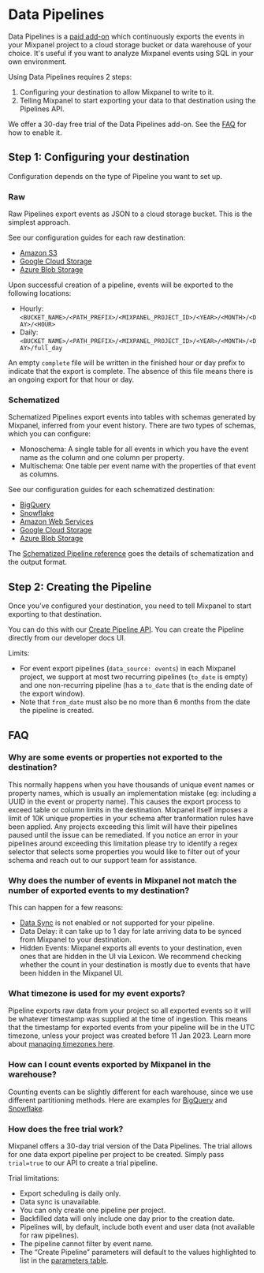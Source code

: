 # Data Pipelines

Data Pipelines is a [paid add-on](https://mixpanel.com/pricing) which continuously exports the events in your Mixpanel project to a cloud storage bucket or data warehouse of your choice. It's useful if you want to analyze Mixpanel events using SQL in your own environment.

Using Data Pipelines requires 2 steps:
1. Configuring your destination to allow Mixpanel to write to it.
2. Telling Mixpanel to start exporting your data to that destination using the Pipelines API.

We offer a 30-day free trial of the Data Pipelines add-on. See the [FAQ](#how-does-the-free-trial-work) for how to enable it.


## Step 1: Configuring your destination

Configuration depends on the type of Pipeline you want to set up.

### Raw

Raw Pipelines export events as JSON to a cloud storage bucket. This is the simplest approach.

See our configuration guides for each raw destination:
- [Amazon S3](/docs/data-pipelines/integrations/aws-raw-pipeline) 
- [Google Cloud Storage](/docs/data-pipelines/integrations/google-cloud-storage-raw-pipeline)
- [Azure Blob Storage](/docs/data-pipelines/integrations/azure-raw-pipeline) 

Upon successful creation of a pipeline, events will be exported to the following locations:
- Hourly: `<BUCKET_NAME>/<PATH_PREFIX>/<MIXPANEL_PROJECT_ID>/<YEAR>/<MONTH>/<DAY>/<HOUR>`
- Daily:  `<BUCKET_NAME>/<PATH_PREFIX>/<MIXPANEL_PROJECT_ID>/<YEAR>/<MONTH>/<DAY>/full_day`

An empty `complete` file will be written in the finished hour or day prefix to indicate that the export is complete. The absence of this file means there is an ongoing export for that hour or day.


### Schematized

Schematized Pipelines export events into tables with schemas generated by Mixpanel, inferred from your event history. There are two types of schemas, which you can configure:
* Monoschema: A single table for all events in which you have the event name as the column and one column per property.
* Multischema: One table per event name with the properties of that event as columns.

See our configuration guides for each schematized destination:
- [BigQuery](/docs/data-pipelines/integrations/bigquery) 
- [Snowflake](/docs/data-pipelines/integrations/snowflake) 
- [Amazon Web Services](/docs/data-pipelines/integrations/amazon-s3) 
- [Google Cloud Storage](/docs/data-pipelines/integrations/google-cloud-storage) 
- [Azure Blob Storage](/docs/data-pipelines/integrations/azure-blob-storage) 

The [Schematized Pipeline reference](/docs/data-pipelines/schematized-export-pipeline) goes the details of schematization and the output format.

## Step 2: Creating the Pipeline

Once you’ve configured your destination, you need to tell Mixpanel to start exporting to that destination.

You can do this with our [Create Pipeline API](https://developer.mixpanel.com/reference/create-warehouse-pipeline). You can create the Pipeline directly from our developer docs UI.

Limits:
* For event export pipelines (`data_source: events`) in each Mixpanel project, we support at most two recurring pipelines (`to_date` is empty) and one non-recurring pipeline (has a `to_date` that is the ending date of the export window).
* Note that `from_date` must also be no more than 6 months from the date the pipeline is created.

## FAQ

### Why are some events or properties not exported to the destination?
This normally happens when you have thousands of unique event names or property names, which is usually an implementation mistake (eg: including a UUID in the event or property name). This causes the export process to exceed table or column limits in the destination. Mixpanel itself imposes a limit of 10K unique properties in your schema after tranformation rules have been applied. Any projects exceeding this limit will have their pipelines paused until the issue can be remediated. If you notice an error in your pipelines around exceeding this limitation please try to identify a regex selector that selects some properties you would like to filter out of your schema and reach out to our support team for assistance.

### Why does the number of events in Mixpanel not match the number of exported events to my destination?
This can happen for a few reasons:
- [Data Sync](/docs/data-pipelines/schematized-export-pipeline#data-sync) is not enabled or not supported for your pipeline.
- Data Delay: it can take up to 1 day for late arriving data to be synced from Mixpanel to your destination.
- Hidden Events: Mixpanel exports all events to your destination, even ones that are hidden in the UI via Lexicon. We recommend checking whether the count in your destination is mostly due to events that have been hidden in the Mixpanel UI.

### What timezone is used for my event exports?
Pipeline exports raw data from your project so all exported events so it will be whatever timestamp was supplied at the time of ingestion. This means that the timestamp for exported events from your pipeline will be in the UTC timezone, unless your project was created before 11 Jan 2023. Learn more about [managing timezones here](/docs/orgs-and-projects/managing-projects#manage-timezones-for-projects).

### How can I count events exported by Mixpanel in the warehouse?
Counting events can be slightly different for each warehouse, since we use different partitioning methods. Here are examples for [BigQuery](/docs/data-pipelines/integrations/bigquery#getting-the-number-of-events-in-each-day) and [Snowflake](/docs/data-pipelines/integrations/snowflake#getting-the-number-of-events-in-each-day).

### How does the free trial work?
Mixpanel offers a 30-day trial version of the Data Pipelines. The trial allows for one data export pipeline per project to be created.  Simply pass `trial=true` to our API to create a trial pipeline.

Trial limitations:
* Export scheduling is daily only.
* Data sync is unavailable.
* You can only create one pipeline per project. 
* Backfilled data will only include one day prior to the creation date.
* Pipelines will, by default, include both event and user data (not available for raw pipelines).
* The pipeline cannot filter by event name.
* The “Create Pipeline” parameters will default to the values highlighted to list in the [parameters table](https://developer.mixpanel.com/reference/create-pipelines#create-warehouse-pipeline).
